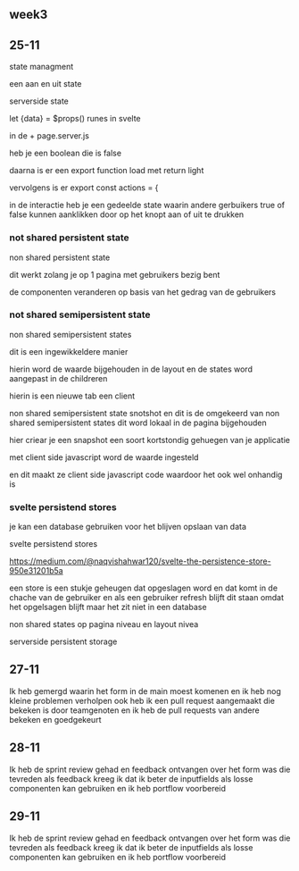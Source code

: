 <h2 id="week1">week3</h2>
<section>
<h2>25-11</h2>
<p>
 state managment 

een aan en uit state 

serverside state 

let {data} = $props()  runes in svelte 

in de + page.server.js

heb je een boolean die is false

daarna is er een export function load met return light

vervolgens is er export const actions = {

in de interactie heb je een gedeelde state waarin andere gerbuikers true of false kunnen aanklikken door op het knopt aan of uit te drukken




</p>

<h3>not shared persistent state</h3> 
<p>

non shared persistent state

dit werkt zolang je op 1 pagina met gebruikers bezig bent

de componenten veranderen op basis van het gedrag van de gebruikers 




</p>
<h3>not shared semipersistent state</h3> 
<p>
non shared semipersistent states

dit is een ingewikkeldere manier 

hierin word de waarde bijgehouden in de layout en de states word aangepast in de childreren

hierin is een nieuwe tab een client 

</p>

<p>


non shared semipersistent state snotshot en dit is de omgekeerd van non shared semipersistent states
dit word lokaal in de pagina bijgehouden 

hier criear je een snapshot een soort kortstondig gehuegen van je applicatie 

met client side javascript word de waarde ingesteld 

en dit maakt ze client side javascript code waardoor het ook wel onhandig is 



</p>
<h3>svelte persistend stores </h3> 
<p>
je kan een database gebruiken voor het blijven opslaan van data 


svelte persistend stores 

https://medium.com/@naqvishahwar120/svelte-the-persistence-store-950e31201b5a 

een store is een stukje geheugen dat opgeslagen word en dat komt in de chache van de gebruiker
en als een gebruiker refresh blijft dit staan omdat het opgelsagen blijft maar het zit niet in een database



non shared states op pagina niveau en layout nivea

serverside persistent storage



</p>
</section>

<section>
<h2>27-11</h2>
<p>
Ik heb gemergd waarin het form in de main moest komenen en ik heb nog kleine problemen verholpen
ook heb ik een pull request aangemaakt die bekeken is door teamgenoten en ik heb de pull requests van andere bekeken en goedgekeurt
</p>
</section>

<section>
<h2>28-11</h2>
<p>
Ik heb de sprint review gehad en feedback ontvangen over het form was die tevreden als feedback kreeg ik dat ik beter de inputfields als losse componenten kan gebruiken en ik heb portflow voorbereid
</p>
</section>

<section>
<h2>29-11</h2>
<p>
Ik heb de sprint review gehad en feedback ontvangen over het form was die tevreden als feedback kreeg ik dat ik beter de inputfields als losse componenten kan gebruiken en ik heb portflow voorbereid
</p>
</section>